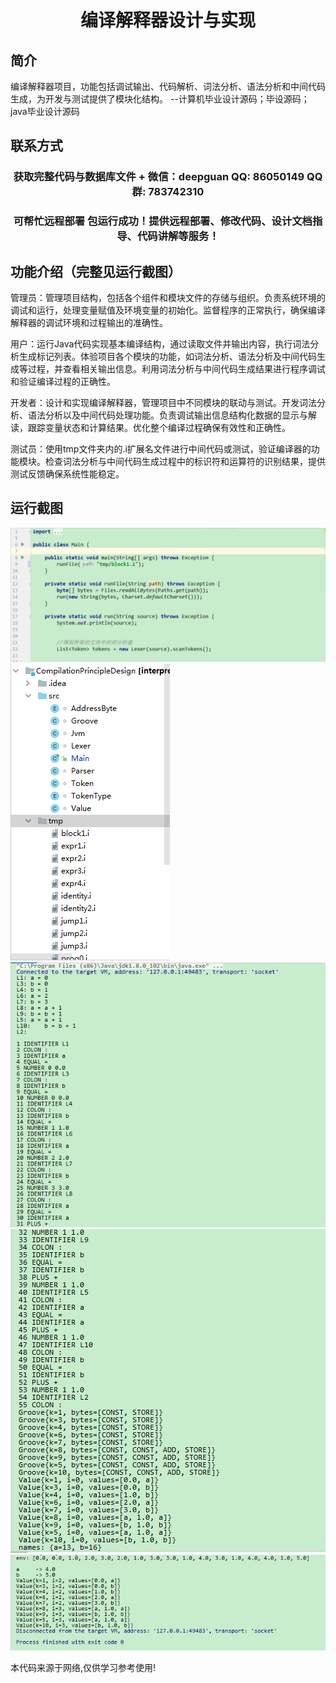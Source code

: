 <p><h1 align="center">编译解释器设计与实现</h1></p>

## 简介
编译解释器项目，功能包括调试输出、代码解析、词法分析、语法分析和中间代码生成，为开发与测试提供了模块化结构。    --计算机毕业设计源码；毕设源码；java毕业设计源码


## 联系方式
<p><h3 align="center">获取完整代码与数据库文件 + 微信：deepguan QQ: 86050149 QQ群: 783742310</h3></p>
<p><h3 align="center">可帮忙远程部署 包运行成功！提供远程部署、修改代码、设计文档指导、代码讲解等服务！</h3></p>

## 功能介绍（完整见运行截图）
管理员：管理项目结构，包括各个组件和模块文件的存储与组织。负责系统环境的调试和运行，处理变量赋值及环境变量的初始化。监督程序的正常执行，确保编译解释器的调试环境和过程输出的准确性。

用户：运行Java代码实现基本编译结构，通过读取文件并输出内容，执行词法分析生成标记列表。体验项目各个模块的功能，如词法分析、语法分析及中间代码生成等过程，并查看相关输出信息。利用词法分析与中间代码生成结果进行程序调试和验证编译过程的正确性。

开发者：设计和实现编译解释器，管理项目中不同模块的联动与测试。开发词法分析、语法分析以及中间代码处理功能。负责调试输出信息结构化数据的显示与解读，跟踪变量状态和计算结果。优化整个编译过程确保有效性和正确性。

测试员：使用tmp文件夹内的.i扩展名文件进行中间代码或测试，验证编译器的功能模块。检查词法分析与中间代码生成过程中的标识符和运算符的识别结果，提供测试反馈确保系统性能稳定。


## 运行截图
![](imgs/588112-20201122183524445-1437058273.png)
![](imgs/588112-20201122183532382-1697705890.png)
![](imgs/588112-20201122183545290-104908501.png)
![](imgs/588112-20201122183601016-684562923.png)
![](imgs/588112-20201122183649737-1328424158.png)

<p>本代码来源于网络,仅供学习参考使用!</p>
